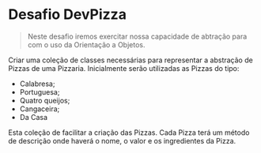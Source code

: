 # Desafio DevPizza

> Neste desafio iremos exercitar nossa capacidade de abtração para com o uso da Orientação a Objetos.

Criar uma coleção de classes necessárias para representar a abstração de Pizzas de uma Pizzaria.
Inicialmente serão utilizadas as Pizzas do tipo:
* Calabresa;
* Portuguesa;
* Quatro queijos;
* Cangaceira;
* Da Casa

Esta coleção de facilitar a criação das Pizzas.
Cada Pizza terá um método de descrição onde haverá o nome, o valor e os ingredientes da Pizza.
